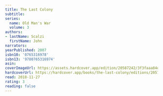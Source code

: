 ```yaml
---
title: The Last Colony
subtitle:
series:
  name: Old Man's War
  volume: 3
authors:
- lastName: Scalzi
  firstName: John
narrators:
yearPublished: 2007
isbn10: '0765316978'
isbn13: '9780765316974'
asin:
coverImageUrl: https://assets.hardcover.app/edition/20587242/3f3faaa84d2696686d08b860829110a1652b75fe.jpeg
hardcoverUrl: https://hardcover.app/books/the-last-colony/editions/20574805
read: 2018-11-27
rating: 3
reading: false
---
```

